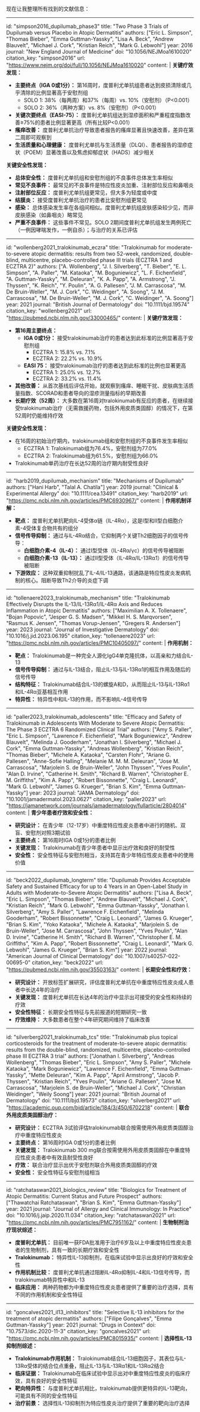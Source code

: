 现在让我整理所有找到的文献信息：

----
id: "simpson2016_dupilumab_phase3"
title: "Two Phase 3 Trials of Dupilumab versus Placebo in Atopic Dermatitis"
authors: ["Eric L. Simpson", "Thomas Bieber", "Emma Guttman-Yassky", "Lisa A. Beck", "Andrew Blauvelt", "Michael J. Cork", "Kristian Reich", "Mark G. Lebwohl"]
year: 2016
journal: "New England Journal of Medicine"
doi: "10.1056/NEJMoa1610020"
citation_key: "simpson2016"
url: "https://www.nejm.org/doi/full/10.1056/NEJMoa1610020"
content: |
  **关键疗效发现：**
  - **主要终点（IGA 0或1分）：** 第16周时，度普利尤单抗组患者达到皮损清除或几乎清除的比例显著高于安慰剂组
    - SOLO 1: 38%（每两周）和37%（每周）vs. 10%（安慰剂）（P<0.001）
    - SOLO 2: 36%（两种方案）vs. 8%（安慰剂）（P<0.001）
  - **关键次要终点（EASI-75）：** 度普利尤单抗组达到湿疹面积和严重程度指数改善≥75%的患者比例显著更高（所有比较P<0.001）
  - **瘙痒改善：** 度普利尤单抗治疗导致患者报告的瘙痒显著且快速改善，差异在第二周即可观察到
  - **生活质量和心理健康：** 度普利尤单抗与生活质量（DLQI）、患者报告的湿疹症状（POEM）显著改善以及焦虑抑郁症状（HADS）减少相关

  **关键安全性发现：**
  - **总体安全性：** 度普利尤单抗组和安慰剂组的不良事件总体发生率相似
  - **常见不良事件：** 最常见的不良事件是特应性皮炎加重、注射部位反应和鼻咽炎
  - **注射部位反应：** 度普利尤单抗组更常见，但大多为轻度或中度
  - **结膜炎：** 接受度普利尤单抗治疗的患者比安慰剂组更常见
  - **感染：** 总体感染发生率在各组间相似。度普利尤单抗组皮肤感染较少见，而非皮肤感染（如鼻咽炎）略常见
  - **严重不良事件：** 这些事件不常见。SOLO 2期间度普利尤单抗组发生两例死亡（一例因哮喘发作，一例自杀）；与治疗的关系已评估

----
id: "wollenberg2021_tralokinumab_eczra"
title: "Tralokinumab for moderate-to-severe atopic dermatitis: results from two 52-week, randomized, double-blind, multicentre, placebo-controlled phase III trials (ECZTRA 1 and ECZTRA 2)"
authors: ["A. Wollenberg", "J. I. Silverberg", "T. Bieber", "E. L. Simpson", "A. Paller", "M. Kataoka", "M. Boguniewicz", "L. F. Eichenfield", "A. Guttman-Yassky", "M. Deleuran", "K. A. Papp", "A. Armstrong", "J. Thyssen", "K. Reich", "Y. Poulin", "A. G. Pallesen", "J. M. Carrascosa", "M. De Bruin-Weller", "M. J. Cork", "C. Weidinger", "A. Soong", "J. M. Carrascosa", "M. De Bruin-Weller", "M. J. Cork", "C. Weidinger", "A. Soong"]
year: 2021
journal: "British Journal of Dermatology"
doi: "10.1111/bjd.19574"
citation_key: "wollenberg2021"
url: "https://pubmed.ncbi.nlm.nih.gov/33000465/"
content: |
  **关键疗效发现：**
  - **第16周主要终点：**
    - **IGA 0或1分：** 接受tralokinumab治疗的患者达到此标准的比例显著高于安慰剂组
      - ECZTRA 1: 15.8% vs. 7.1%
      - ECZTRA 2: 22.2% vs. 10.9%
    - **EASI 75：** 接受tralokinumab治疗的患者达到此标准的比例也显著更高
      - ECZTRA 1: 25.0% vs. 12.7%
      - ECZTRA 2: 33.2% vs. 11.4%
  - **其他改善：** 从首次基线后评估开始，就观察到瘙痒、睡眠干扰、皮肤病生活质量指数、SCORAD和患者导向的湿疹测量指标的早期改善
  - **长期疗效（52周）：** 大多数在第16周对tralokinumab有反应的患者，在继续接受tralokinumab治疗（无需救援药物，包括外用皮质类固醇）的情况下，在第52周时仍能维持疗效

  **关键安全性发现：**
  - 在16周的初始治疗期内，tralokinumab组和安慰剂组的不良事件发生率相似
    - ECZTRA 1: Tralokinumab组为76.4%，安慰剂组为77.0%
    - ECZTRA 2: Tralokinumab组为61.5%，安慰剂组为66.0%
  - Tralokinumab单药治疗在长达52周的治疗期内耐受性良好

----
id: "harb2019_dupilumab_mechanism"
title: "Mechanisms of Dupilumab"
authors: ["Hani Harb", "Talal A. Chatila"]
year: 2019
journal: "Clinical & Experimental Allergy"
doi: "10.1111/cea.13491"
citation_key: "harb2019"
url: "https://pmc.ncbi.nlm.nih.gov/articles/PMC6930967/"
content: |
  **作用机制详解：**
  - **靶点：** 度普利尤单抗靶向IL-4受体α链（IL-4Rα），这是I型和II型白细胞介素-4受体复合物共有的组分
  - **信号传导抑制：** 通过与IL-4Rα结合，它抑制两个关键Th2细胞因子的信号传导：
    - **白细胞介素-4（IL-4）：** 通过I型受体（IL-4Rα/γc）的信号传导被阻断
    - **白细胞介素-13（IL-13）：** 通过II型受体（IL-4Rα/IL-13Rα1）的信号传导被阻断
  - **下游效应：** 这种双重抑制扰乱了IL-4/IL-13通路，该通路是特应性皮炎发病机制的核心。阻断导致Th2介导的炎症下调

----
id: "tollenaere2023_tralokinumab_mechanism"
title: "Tralokinumab Effectively Disrupts the IL-13/IL-13Rα1/IL-4Rα Axis and Reduces Inflammation in Atopic Dermatitis"
authors: ["Maximilian A. X. Tollenaere", "Bojan Popovic", "Jesper G. S. Madsen", "Mikkel H. S. Marqvorsen", "Rasmus K. Jensen", "Thomas Vorup-Jensen", "Gregers R. Andersen"]
year: 2023
journal: "Journal of Investigative Dermatology"
doi: "10.1016/j.jid.2023.06.195"
citation_key: "tollenaere2023"
url: "https://pmc.ncbi.nlm.nih.gov/articles/PMC10405097/"
content: |
  **作用机制：**
  - **靶点：** Tralokinumab是一种完全人源化IgG4单克隆抗体，以高亲和力结合IL-13
  - **信号传导抑制：** 通过与IL-13结合，阻止IL-13与IL-13Rα1的相互作用及随后的信号传导
  - **结构特征：** Tralokinumab结合IL-13的螺旋A和D，从而阻止IL-13与IL-13Rα1和IL-4Rα亚基相互作用
  - **特异性：** 特异性中和IL-13的作用，而不影响IL-4信号传导

----
id: "paller2023_tralokinumab_adolescents"
title: "Efficacy and Safety of Tralokinumab in Adolescents With Moderate to Severe Atopic Dermatitis: The Phase 3 ECZTRA 6 Randomized Clinical Trial"
authors: ["Amy S. Paller", "Eric L. Simpson", "Lawrence F. Eichenfield", "Mark Boguniewicz", "Andrew Blauvelt", "Melinda J. Gooderham", "Jonathan I. Silverberg", "Michael J. Cork", "Emma Guttman-Yassky", "Andreas Wollenberg", "Kristian Reich", "Thomas Bieber", "Michele A. Kataoka", "Carsten Flohr", "Ariane G. Pallesen", "Anne-Sofie Halling", "Melanie M. M. M. Deleuran", "Jose M. Carrascosa", "Marjolein S. de Bruin-Weller", "John Thyssen", "Yves Poulin", "Alan D. Irvine", "Catherine H. Smith", "Richard B. Warren", "Christopher E. M. Griffiths", "Kim A. Papp", "Robert Bissonnette", "Craig L. Leonardi", "Mark G. Lebwohl", "James G. Krueger", "Brian S. Kim", "Emma Guttman-Yassky"]
year: 2023
journal: "JAMA Dermatology"
doi: "10.1001/jamadermatol.2023.0627"
citation_key: "paller2023"
url: "https://jamanetwork.com/journals/jamadermatology/fullarticle/2804014"
content: |
  **青少年患者疗效和安全性：**
  - **研究设计：** 在青少年（12-17岁）中重度特应性皮炎患者中进行的随机、双盲、安慰剂对照3期试验
  - **主要终点：** 第16周时IGA 0或1分的患者比例
  - **关键发现：** Tralokinumab在青少年患者中显示出疗效和良好的耐受性
  - **安全性：** 安全性特征与安慰剂相当，支持其在青少年特应性皮炎患者中的使用价值

----
id: "beck2022_dupilumab_longterm"
title: "Dupilumab Provides Acceptable Safety and Sustained Efficacy for up to 4 Years in an Open-Label Study in Adults with Moderate-to-Severe Atopic Dermatitis"
authors: ["Lisa A. Beck", "Eric L. Simpson", "Thomas Bieber", "Andrew Blauvelt", "Michael J. Cork", "Kristian Reich", "Mark G. Lebwohl", "Emma Guttman-Yassky", "Jonathan I. Silverberg", "Amy S. Paller", "Lawrence F. Eichenfield", "Melinda Gooderham", "Robert Bissonnette", "Craig L. Leonardi", "James G. Krueger", "Brian S. Kim", "Yoko Kataoka", "Michele A. Kataoka", "Marjolein S. de Bruin-Weller", "Jose M. Carrascosa", "John Thyssen", "Yves Poulin", "Alan D. Irvine", "Catherine H. Smith", "Richard B. Warren", "Christopher E. M. Griffiths", "Kim A. Papp", "Robert Bissonnette", "Craig L. Leonardi", "Mark G. Lebwohl", "James G. Krueger", "Brian S. Kim"]
year: 2022
journal: "American Journal of Clinical Dermatology"
doi: "10.1007/s40257-022-00695-0"
citation_key: "beck2022"
url: "https://pubmed.ncbi.nlm.nih.gov/35503163/"
content: |
  **长期安全性和疗效：**
  - **研究设计：** 开放标签扩展研究，评估度普利尤单抗在中重度特应性皮炎成人患者中长达4年的治疗
  - **关键发现：** 度普利尤单抗在长达4年的治疗中显示出可接受的安全性和持续的疗效
  - **安全性特征：** 长期安全性特征与先前报道的短期研究一致
  - **疗效维持：** 大多数患者在整个4年研究期间维持了临床改善

----
id: "silverberg2021_tralokinumab_tcs"
title: "Tralokinumab plus topical corticosteroids for the treatment of moderate-to-severe atopic dermatitis: results from the double-blind, randomized, multicentre, placebo-controlled phase III ECZTRA 3 trial"
authors: ["Jonathan I. Silverberg", "Andreas Wollenberg", "Thomas Bieber", "Eric L. Simpson", "Amy S. Paller", "Michele Kataoka", "Mark Boguniewicz", "Lawrence F. Eichenfield", "Emma Guttman-Yassky", "Mette Deleuran", "Kim A. Papp", "April Armstrong", "Jacob P. Thyssen", "Kristian Reich", "Yves Poulin", "Ariane G. Pallesen", "Jose M. Carrascosa", "Marjolein S. de Bruin-Weller", "Michael J. Cork", "Christian Weidinger", "Weily Soong"]
year: 2021
journal: "British Journal of Dermatology"
doi: "10.1111/bjd.19573"
citation_key: "silverberg2021"
url: "https://academic.oup.com/bjd/article/184/3/450/6702218"
content: |
  **联合外用皮质类固醇治疗：**
  - **研究设计：** ECZTRA 3试验评估tralokinumab联合按需使用外用皮质类固醇治疗中重度特应性皮炎
  - **主要终点：** 第16周时IGA 0或1分的患者比例
  - **关键发现：** Tralokinumab 300 mg联合按需使用外用皮质类固醇在中重度特应性皮炎患者中有效且耐受性良好
  - **疗效：** 联合治疗显示出优于安慰剂联合外用皮质类固醇的疗效
  - **安全性：** 安全性特征与安慰剂组相当

----
id: "ratchataswan2021_biologics_review"
title: "Biologics for Treatment of Atopic Dermatitis: Current Status and Future Prospect"
authors: ["Thawatchai Ratchataswan", "Brian S. Kim", "Emma Guttman-Yassky"]
year: 2021
journal: "Journal of Allergy and Clinical Immunology: In Practice"
doi: "10.1016/j.jaip.2020.11.034"
citation_key: "ratchataswan2021"
url: "https://pmc.ncbi.nlm.nih.gov/articles/PMC7951162/"
content: |
  **生物制剂治疗现状综述：**
  - **度普利尤单抗：** 目前唯一获FDA批准用于治疗6岁及以上中重度特应性皮炎患者的生物制剂，具有一致的长期疗效和安全性
  - **Tralokinumab：** 特异性IL-13抑制剂，在临床试验中显示出良好的疗效和安全性
  - **作用机制比较：** 度普利尤单抗通过阻断IL-4Rα抑制IL-4和IL-13信号传导，而tralokinumab特异性中和IL-13
  - **临床应用：** 两种药物都为中重度特应性皮炎患者提供了重要的治疗选择，具有不同的作用机制和安全性特征

----
id: "goncalves2021_il13_inhibitors"
title: "Selective IL-13 inhibitors for the treatment of atopic dermatitis"
authors: ["Filipe Gonçalves", "Emma Guttman-Yassky"]
year: 2021
journal: "Drugs in Context"
doi: "10.7573/dic.2020-11-3"
citation_key: "goncalves2021"
url: "https://pmc.ncbi.nlm.nih.gov/articles/PMC8015935/"
content: |
  **选择性IL-13抑制剂综述：**
  - **Tralokinumab作用机制：** Tralokinumab结合IL-13细胞因子，其表位与IL-13Rα受体的结合位点重叠，阻止IL-13与IL-13Rα1和IL-13Rα2结合
  - **临床证据：** Tralokinumab在临床试验中显示出对中重度特应性皮炎的临床疗效，具有良好的安全性特征
  - **靶向特异性：** 与度普利尤单抗相比，tralokinumab提供更特异的IL-13靶向，可能具有不同的安全性特征
  - **治疗前景：** 选择性IL-13抑制剂为特应性皮炎治疗提供了重要的靶向治疗选择